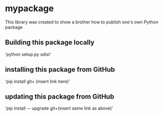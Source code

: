 # mypackage
This library was created to show a brother how to publish one's own Python package

## Building this package locally
'python setup.py sdist'

## installing this package from GitHub
'pip install git+ (insert link here)'

##  updating this package from GitHub
'pip install -- upgrade git+(insert same link as above)' 
